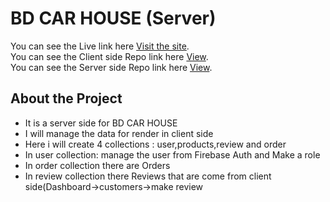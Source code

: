 # BD CAR HOUSE (Server)

You can see the Live link here [Visit the site](https://bd-car-house.web.app/).
<br/>
You can see the Client side Repo link here [View](https://github.com/programming-hero-web-course-4/niche-website-client-side-Palashtalukder78).
<br/>
You can see the Server side Repo link here [View](https://github.com/programming-hero-web-course-4/niche-website-server-side-Palashtalukder78).

## About the Project
<ul>
    <li>It is a server side for BD CAR HOUSE</li>
    <li>I will manage the data for render in client side</li>
    <li>Here i will create 4 collections : user,products,review and order</li>
    <li>In user collection: manage the user from Firebase Auth and Make a role</li>
    <li>In order collection there are Orders</li>
    <li>In review collection there Reviews that are come from client side(Dashboard->customers->make review</li>
    
</ul>